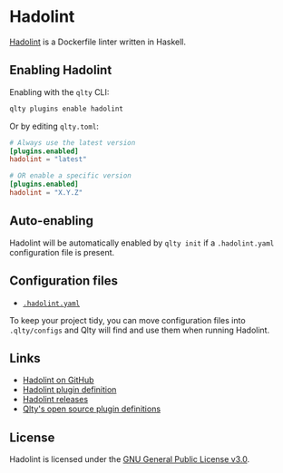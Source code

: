 # Hadolint

[Hadolint](https://github.com/hadolint/hadolint) is a Dockerfile linter written in Haskell.

## Enabling Hadolint

Enabling with the `qlty` CLI:

```bash
qlty plugins enable hadolint
```

Or by editing `qlty.toml`:

```toml
# Always use the latest version
[plugins.enabled]
hadolint = "latest"

# OR enable a specific version
[plugins.enabled]
hadolint = "X.Y.Z"
```

## Auto-enabling

Hadolint will be automatically enabled by `qlty init` if a `.hadolint.yaml` configuration file is present.

## Configuration files

-   [`.hadolint.yaml`](https://github.com/hadolint/hadolint?tab=readme-ov-file#configure)

To keep your project tidy, you can move configuration files into `.qlty/configs` and Qlty will find and use them when running Hadolint.

## Links

-   [Hadolint on GitHub](https://github.com/hadolint/hadolint)
-   [Hadolint plugin definition](https://github.com/qltyai/plugins/tree/main/linters/hadolint)
-   [Hadolint releases](https://github.com/hadolint/hadolint/releases)
-   [Qlty's open source plugin definitions](https://github.com/qltyai/plugins)

## License

Hadolint is licensed under the [GNU General Public License v3.0](https://github.com/hadolint/hadolint/blob/master/LICENSE).
